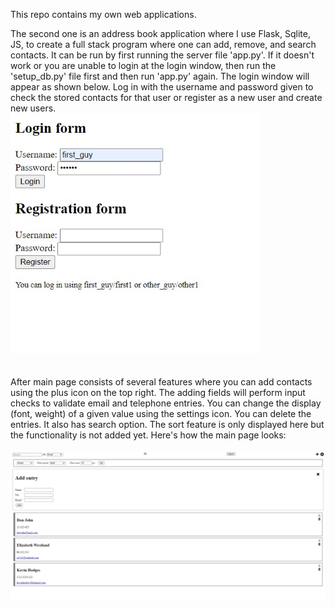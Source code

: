 This repo contains my own web applications.    

The second one is an address book application where I use Flask, Sqlite, JS, to create a full stack program where one can add, remove, and search contacts. It can be run by first running the server file 'app.py'. If it doesn't work or you are unable to login at the login window, then run the 'setup_db.py' file first and then run 'app.py' again. The login window will appear as shown below. Log in with the username and password given to check the stored contacts for that user or register as a new user and create new users.
</br>
<img src="address_book/static/login.jpg" width="400px" alt="login window">  
</br>
</br>
After main page consists of several features where you can add contacts using the plus icon on the top right. The adding fields will perform input checks to validate email and telephone entries. You can change the display (font, weight) of a given value using the settings icon. You can delete the entries. It also has search option. The sort feature is only displayed here but the functionality is not added yet. Here's how the main page looks:  
</br>
<img src="address_book/static/main_page.jpg" width="800px" alt="login window">

